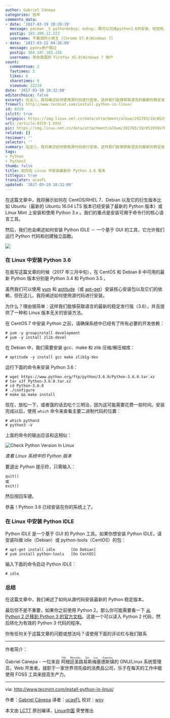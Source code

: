 ```yaml
---
author: Gabriel Cánepa
categories: 技术
comments_data:
- date: '2017-03-19 20:20:39'
  message: pacman _S python&nbsp; &nbsp; 既可以完成python3.6的安装，啦啦啦、、污啦啦....
  postip: 183.206.12.222
  username: 不着调的小男生 [Chrome 57.0|Windows 7]
- date: '2017-03-22 04:26:09'
  message: pyenv用户路过
  postip: 164.107.165.226
  username: 来自美国的 Firefox 45.0|Windows 7 用户
count:
  commentnum: 2
  favtimes: 3
  likes: 0
  sharetimes: 0
  viewnum: 22234
date: '2017-03-19 10:32:00'
editorchoice: false
excerpt: 在这儿，我将阐述如何使用源代码进行安装。这样我们能够获取语言的最新的稳定发行版（3.6），并且提供了一种和 Linux 版本无关的安装方法。
fromurl: http://www.tecmint.com/install-python-in-linux/
id: 8319
islctt: true
largepic: https://img.linux.net.cn/data/attachment/album/201703/19/053959s707j3taptyzea3t.jpg
url: /article-8319-1.html
pic: https://img.linux.net.cn/data/attachment/album/201703/19/053959s707j3taptyzea3t.jpg.thumb.jpg
related: []
reviewer: ''
selector: ''
summary: 在这儿，我将阐述如何使用源代码进行安装。这样我们能够获取语言的最新的稳定发行版（3.6），并且提供了一种和 Linux 版本无关的安装方法。
tags:
- Python
- Python3
thumb: false
title: 如何在 Linux 中安装最新的 Python 3.6 版本
titlepic: true
translator: ucasFL
updated: '2017-03-19 10:32:00'
---
```


在这篇文章中，我将展示如何在 CentOS/RHEL 7、Debian 以及它的衍生版本比如 Ubuntu（最新的 Ubuntu 16.04 LTS 版本已经安装了最新的 Python 版本）或 Linux Mint 上安装和使用 Python 3.x 。我们的重点是安装可用于命令行的核心语言工具。


然后，我们也会阐述如何安装 Python IDLE － 一个基于 GUI 的工具，它允许我们运行 Python 代码和创建独立函数。


![](/data/attachment/album/201703/19/053959s707j3taptyzea3t.jpg)


### 在 Linux 中安装 Python 3.6


在我写这篇文章的时候（2017 年三月中旬），在 CentOS 和 Debian 8 中可用的最新 Python 版本分别是 Python 3.4 和 Python 3.5 。


虽然我们可以使用 [yum](/tag-yum.html) 和 [aptitude](/tag-aptitude.html)（或 [apt-get](/tag-apt-get.html)）安装核心安装包以及它们的依赖，但在这儿，我将阐述如何使用源代码进行安装。


为什么？理由很简单：这样我们能够获取语言的最新的稳定发行版（3.6），并且提供了一种和 Linux 版本无关的安装方法。


在 CentOS 7 中安装 Python 之前，请确保系统中已经有了所有必要的开发依赖：



```
# yum -y groupinstall development
# yum -y install zlib-devel

```

在 Debian 中，我们需要安装 gcc、make 和 zlib 压缩/解压缩库：



```
# aptitude -y install gcc make zlib1g-dev

```

运行下面的命令来安装 Python 3.6：



```
# wget https://www.python.org/ftp/python/3.6.0/Python-3.6.0.tar.xz
# tar xJf Python-3.6.0.tar.xz
# cd Python-3.6.0
# ./configure
# make && make install

```

现在，放松一下，或者饿的话去吃个三明治，因为这可能需要花费一些时间。安装完成以后，使用 `which` 命令来查看主要二进制代码的位置：



```
# which python3
# python3 -V

```

上面的命令的输出应该和这相似：


![Check Python Version in Linux](/data/attachment/album/201703/19/054046z2kzvkwhdxnp9b32.png)


*查看 Linux 系统中的 Python 版本*


要退出 Python 提示符，只需输入：



```
quit()
或
exit()

```

然后按回车键。


恭喜！Python 3.6 已经安装在你的系统上了。


### 在 Linux 中安装 Python IDLE


Python IDLE 是一个基于 GUI 的 Python 工具。如果你想安装 Python IDLE，请安装叫做 idle（Debian）或 python-tools（CentOS）的包：



```
# apt-get install idle       [On Debian]
# yum install python-tools   [On CentOS]

```

输入下面的命令启动 Python IDLE：



```
# idle

```

### 总结


在这篇文章中，我们阐述了如何从源代码安装最新的 Python 稳定版本。


最后但不是不重要，如果你之前使用 Python 2，那么你可能需要看一下 [从 Python 2 迁移到 Python 3 的官方文档](https://docs.python.org/3.6/library/2to3.html)。这是一个可以读入 Python 2 代码，然后转化为有效的 Python 3 代码的程序。


你有任何关于这篇文章的问题或想法吗？请使用下面的评论栏与我们联系




---


作者简介：


Gabriel Cánepa - 一位来自<ruby> 阿根廷圣路易斯梅塞德斯镇 <rp>  （ </rp> <rt>  Villa Mercedes, San Luis, Argentina </rt> <rp>  ） </rp></ruby> 的 GNU/Linux 系统管理员，Web 开发者。就职于一家世界领先级的消费品公司，乐于在每天的工作中能使用 FOSS 工具来提高生产力。




---


via: <http://www.tecmint.com/install-python-in-linux/>


作者：[Gabriel Cánepa](http://www.tecmint.com/author/gacanepa/) 译者：[ucasFL](https://github.com/ucasFL) 校对：[wxy](https://github.com/wxy)


本文由 [LCTT](https://github.com/LCTT/TranslateProject) 原创编译，[Linux中国](https://linux.cn/) 荣誉推出